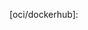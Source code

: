 [src/gh]: https://github.com/valeriansaliou/sonic.git "(MPL-2.0) (Languages: Rust 98.4%, Other 1.6%) 🦔 Fast, lightweight & schema-less search backend. An alternative to Elasticsearch that runs on a few MBs of RAM. // 🦔 快速、轻量级且无模的搜索后端。 Elasticsearch 的替代方案，在几 MB RAM 上运行。 /// Sonic is a fast, lightweight and schema-less search backend. It ingests search texts and identifier tuples that can then be queried against in a microsecond's time. // Sonic 是一个快速、轻量级且无模式的搜索后端。它摄取搜索文本和标识符元组，然后可以在一微秒的时间内对其进行查询。 /// Sonic can be used as a simple alternative to super-heavy and full-featured search backends such as Elasticsearch in some use-cases. It is capable of normalizing natural language search queries, auto-completing a search query and providing the most relevant results for a query. Sonic is an identifier index, rather than a document index; when queried, it returns IDs that can then be used to refer to the matched documents in an external database. // 在某些用例中，Sonic 可以用作超重型、全功能搜索后端（例如 Elasticsearch）的简单替代方案。它能够规范自然语言搜索查询、自动完成搜索查询并提供与查询最相关的结果。 Sonic是标识符索引，而不是文档索引；查询时，它会返回 ID，然后可使用这些 ID 来引用外部数据库中的匹配文档。 /// A strong attention to performance and code cleanliness has been given when designing Sonic. It aims at being crash-free, super-fast and puts minimum strain on server resources (our measurements have shown that Sonic - when under load - responds to search queries in the μs range, eats ~30MB RAM and has a low CPU footprint; see our benchmarks). // 在设计 Sonic 时，我们非常注重性能和代码简洁性。它的目标是无崩溃、超快，并对服务器资源施加最小的压力（我们的测量表明，Sonic 在负载下时响应 μs 范围内的搜索查询，占用约 30MB RAM，并且 CPU 占用空间较低；请参阅我们的基准）。 /// 🇫🇷 Crafted in Nantes, France. // 🇫🇷 在法国南特制作。"
[crates]: https://crates.io/crates/sonic-server "(: cargo install -- sonic-server)"

[oci/dockerhub]: 

[benchmark]: https://github.com/valeriansaliou/sonic#how-fast--lightweight-is-it "Sonic was built for Crisp from the start. As Crisp was growing and indexing more and more search data into a full-text search SQL database, we decided it was time to switch to a proper search backend system. When reviewing Elasticsearch (ELS) and others, we found those were full-featured heavyweight systems that did not scale well with Crisp's freemium-based cost structure. // Sonic 从一开始就是为 Crisp 打造的。随着 Crisp 的发展并将越来越多的搜索数据索引到全文搜索 SQL 数据库中，我们决定是时候切换到适当的搜索后端系统了。在审查 Elasticsearch (ELS) 和其他系统时，我们发现这些都是功能齐全的重量级系统，无法很好地适应 Crisp 基于免费增值的成本结构。 /// At the end, we decided to build our own search backend, designed to be simple and lightweight on resources. // 最后，我们决定构建自己的搜索后端，设计简单且资源轻量。 /// You can run function-level benchmarks with the command: `cargo bench --features benchmark` // 您可以使用以下命令运行函数级基准测试： `cargo bench --features benchmark` "
[test.online]: https://help.crisp.chat/ "You can test Sonic live on: Crisp Helpdesk, and get an idea of the speed and relevance of Sonic search results. You can also test search suggestions from there: start typing at least 2 characters for a word, and get suggested a full word (press the tab key to expand suggestion). Both search and suggestions are powered by Sonic. // 您可以在 Crisp Helpdesk 上实时测试 Sonic，并了解 Sonic 搜索结果的速度和相关性。您还可以从那里测试搜索建议：开始为一个单词输入至少 2 个字符，然后获得完整单词的建议（按 Tab 键展开建议）。搜索和建议均由 Sonic 提供支持。"

[auther.site]: https://valeriansaliou.name/

[blog:first-journal/auther.site]: https://journal.valeriansaliou.name/announcing-sonic-a-super-light-alternative-to-elasticsearch/
